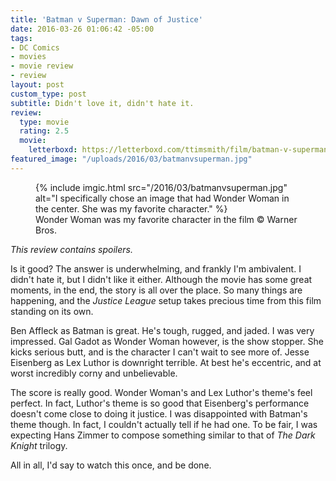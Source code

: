 ```yaml
---
title: 'Batman v Superman: Dawn of Justice'
date: 2016-03-26 01:06:42 -05:00
tags:
- DC Comics
- movies
- movie review
- review
layout: post
custom_type: post
subtitle: Didn't love it, didn't hate it.
review:
  type: movie
  rating: 2.5
  movie:
    letterboxd: https://letterboxd.com/ttimsmith/film/batman-v-superman-dawn-of-justice/
featured_image: "/uploads/2016/03/batmanvsuperman.jpg"
---
```


<figure class="extendout">
  {% include imgic.html src="/2016/03/batmanvsuperman.jpg" alt="I specifically chose an image that had Wonder Woman in the center. She was my favorite character." %}
  <figcaption>Wonder Woman was my favorite character in the film <span class="image__copyright">© Warner Bros.</span></figcaption>
</figure>

_This review contains spoilers._

Is it good? The answer is underwhelming, and frankly I'm ambivalent. I didn't hate it, but I didn't like it either. Although the movie has some great moments, in the end, the story is all over the place. So many things are happening, and the _Justice League_ setup takes precious time from this film standing on its own.

Ben Affleck as Batman is great. He's tough, rugged, and jaded. I was very impressed. Gal Gadot as Wonder Woman however, is the show stopper. She kicks serious butt, and is the character I can't wait to see more of. Jesse Eisenberg as Lex Luthor is downright terrible. At best he's eccentric, and at worst incredibly corny and unbelievable.

The score is really good. Wonder Woman's and Lex Luthor's theme's feel perfect. In fact, Luthor's theme is so good that Eisenberg's performance doesn't come close to doing it justice. I was disappointed with Batman's theme though. In fact, I couldn't actually tell if he had one. To be fair, I was expecting Hans Zimmer to compose something similar to that of _The Dark Knight_ trilogy.

All in all, I'd say to watch this once, and be done.
